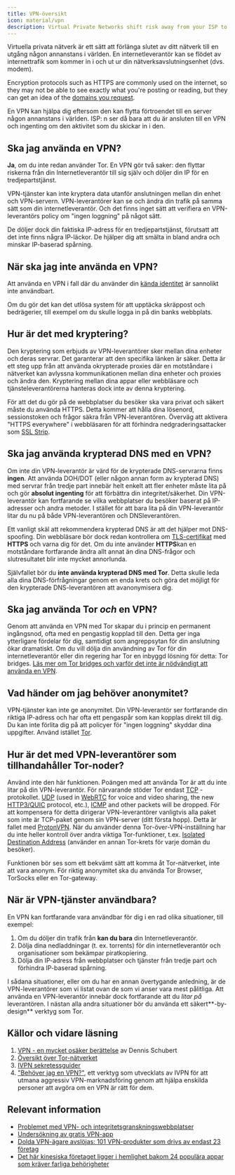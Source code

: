 ```yaml
---
title: VPN-översikt
icon: material/vpn
description: Virtual Private Networks shift risk away from your ISP to a third-party you trust. You should keep these things in mind.
---
```


Virtuella privata nätverk är ett sätt att förlänga slutet av ditt nätverk till en utgång någon annanstans i världen. En internetleverantör kan se flödet av internettrafik som kommer in i och ut ur din nätverksavslutningsenhet (dvs. modem).

Encryption protocols such as HTTPS are commonly used on the internet, so they may not be able to see exactly what you're posting or reading, but they can get an idea of the [domains you request](../advanced/dns-overview.md#why-shouldnt-i-use-encrypted-dns).

En VPN kan hjälpa dig eftersom den kan flytta förtroendet till en server någon annanstans i världen. ISP: n ser då bara att du är ansluten till en VPN och ingenting om den aktivitet som du skickar in i den.

## Ska jag använda en VPN?

**Ja**, om du inte redan använder Tor. En VPN gör två saker: den flyttar riskerna från din Internetleverantör till sig själv och döljer din IP för en tredjepartstjänst.

VPN-tjänster kan inte kryptera data utanför anslutningen mellan din enhet och VPN-servern. VPN-leverantörer kan se och ändra din trafik på samma sätt som din internetleverantör. Och det finns inget sätt att verifiera en VPN-leverantörs policy om "ingen loggning" på något sätt.

De döljer dock din faktiska IP-adress för en tredjepartstjänst, förutsatt att det inte finns några IP-läckor. De hjälper dig att smälta in bland andra och minskar IP-baserad spårning.

## När ska jag inte använda en VPN?

Att använda en VPN i fall där du använder din [kända identitet](common-threats.md#common-misconceptions) är sannolikt inte användbart.

Om du gör det kan det utlösa system för att upptäcka skräppost och bedrägerier, till exempel om du skulle logga in på din banks webbplats.

## Hur är det med kryptering?

Den kryptering som erbjuds av VPN-leverantörer sker mellan dina enheter och deras servrar. Det garanterar att den specifika länken är säker. Detta är ett steg upp från att använda okrypterade proxies där en motståndare i nätverket kan avlyssna kommunikationen mellan dina enheter och proxies och ändra den. Kryptering mellan dina appar eller webbläsare och tjänsteleverantörerna hanteras dock inte av denna kryptering.

För att det du gör på de webbplatser du besöker ska vara privat och säkert måste du använda HTTPS. Detta kommer att hålla dina lösenord, sessionstoken och frågor säkra från VPN-leverantören. Överväg att aktivera "HTTPS everywhere" i webbläsaren för att förhindra nedgraderingsattacker som [SSL Strip](https://www.blackhat.com/presentations/bh-dc-09/Marlinspike/BlackHat-DC-09-Marlinspike-Defeating-SSL.pdf).

## Ska jag använda krypterad DNS med en VPN?

Om inte din VPN-leverantör är värd för de krypterade DNS-servrarna finns **ingen**. Att använda DOH/DOT (eller någon annan form av krypterad DNS) med servrar från tredje part innebär helt enkelt att fler enheter måste lita på och gör **absolut ingenting** för att förbättra din integritet/säkerhet. Din VPN-leverantör kan fortfarande se vilka webbplatser du besöker baserat på IP-adresser och andra metoder. I stället för att bara lita på din VPN-leverantör litar du nu på både VPN-leverantören och DNSleverantören.

Ett vanligt skäl att rekommendera krypterad DNS är att det hjälper mot DNS-spoofing. Din webbläsare bör dock redan kontrollera om [TLS-certifikat](https://en.wikipedia.org/wiki/Transport_Layer_Security#Digital_certificates) med **HTTPS** och varna dig för det. Om du inte använder **HTTPS**kan en motståndare fortfarande ändra allt annat än dina DNS-frågor och slutresultatet blir inte mycket annorlunda.

Självfallet bör du **inte använda krypterad DNS med Tor**. Detta skulle leda alla dina DNS-förfrågningar genom en enda krets och göra det möjligt för den krypterade DNS-leverantören att avanonymisera dig.

## Ska jag använda Tor *och* en VPN?

Genom att använda en VPN med Tor skapar du i princip en permanent ingångsnod, ofta med en pengastig kopplad till den. Detta ger inga ytterligare fördelar för dig, samtidigt som angreppsytan för din anslutning ökar dramatiskt. Om du vill dölja din användning av Tor för din internetleverantör eller din regering har Tor en inbyggd lösning för detta: Tor bridges. [Läs mer om Tor bridges och varför det inte är nödvändigt att använda en VPN](../advanced/tor-overview.md).

## Vad händer om jag behöver anonymitet?

VPN-tjänster kan inte ge anonymitet. Din VPN-leverantör ser fortfarande din riktiga IP-adress och har ofta ett pengaspår som kan kopplas direkt till dig. Du kan inte förlita dig på att policyer för "ingen loggning" skyddar dina uppgifter. Använd istället [Tor](https://www.torproject.org/).

## Hur är det med VPN-leverantörer som tillhandahåller Tor-noder?

Använd inte den här funktionen. Poängen med att använda Tor är att du inte litar på din VPN-leverantör. För närvarande stöder Tor endast [TCP](https://en.wikipedia.org/wiki/Transmission_Control_Protocol) -protokollet. [UDP](https://en.wikipedia.org/wiki/User_Datagram_Protocol) (used in [WebRTC](https://en.wikipedia.org/wiki/WebRTC) for voice and video sharing, the new [HTTP3/QUIC](https://en.wikipedia.org/wiki/HTTP/3) protocol, etc.), [ICMP](https://en.wikipedia.org/wiki/Internet_Control_Message_Protocol) and other packets will be dropped. För att kompensera för detta dirigerar VPN-leverantörer vanligtvis alla paket som inte är TCP-paket genom sin VPN-server (ditt första hopp). Detta är fallet med [ProtonVPN](https://protonvpn.com/support/tor-vpn/). När du använder denna Tor-över-VPN-inställning har du inte heller kontroll över andra viktiga Tor-funktioner, t.ex. [Isolated Destination Address](https://www.whonix.org/wiki/Stream_Isolation) (använder en annan Tor-krets för varje domän du besöker).

Funktionen bör ses som ett bekvämt sätt att komma åt Tor-nätverket, inte att vara anonym. För riktig anonymitet ska du använda Tor Browser, TorSocks eller en Tor-gateway.

## När är VPN-tjänster användbara?

En VPN kan fortfarande vara användbar för dig i en rad olika situationer, till exempel:

1. Om du döljer din trafik från **kan du bara** din Internetleverantör.
1. Dölja dina nedladdningar (t. ex. torrents) för din internetleverantör och organisationer som bekämpar piratkopiering.
1. Dölja din IP-adress från webbplatser och tjänster från tredje part och förhindra IP-baserad spårning.

I sådana situationer, eller om du har en annan övertygande anledning, är de VPN-leverantörer som vi listat ovan de som vi anser vara mest pålitliga. Att använda en VPN-leverantör innebär dock fortfarande att du *litar på* leverantören. I nästan alla andra situationer bör du använda ett säkert**-by-design** verktyg som Tor.

## Källor och vidare läsning

1. [VPN - en mycket osäker berättelse](https://schub.io/blog/2019/04/08/very-precarious-narrative.html) av Dennis Schubert
1. [Översikt över Tor-nätverket](../advanced/tor-overview.md)
1. [IVPN sekretessguider](https://www.ivpn.net/privacy-guides)
1. ["Behöver jag en VPN?"](https://www.doineedavpn.com), ett verktyg som utvecklats av IVPN för att utmana aggressiv VPN-marknadsföring genom att hjälpa enskilda personer att avgöra om en VPN är rätt för dem.

## Relevant information

- [Problemet med VPN- och integritetsgranskningswebbplatser](https://blog.privacyguides.org/2019/11/20/the-trouble-with-vpn-and-privacy-review-sites/)
- [Undersökning av gratis VPN-app](https://www.top10vpn.com/free-vpn-app-investigation/)
- [Dolda VPN-ägare avslöjas: 101 VPN-produkter som drivs av endast 23 företag](https://vpnpro.com/blog/hidden-vpn-owners-unveiled-97-vpns-23-companies/)
- [Det här kinesiska företaget ligger i hemlighet bakom 24 populära appar som kräver farliga behörigheter](https://vpnpro.com/blog/chinese-company-secretly-behind-popular-apps-seeking-dangerous-permissions/)
